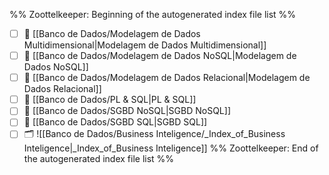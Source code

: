 %% Zoottelkeeper: Beginning of the autogenerated index file list  %%
- [ ] 📄 [[Banco de Dados/Modelagem de Dados Multidimensional|Modelagem de Dados Multidimensional]]
- [ ] 📄 [[Banco de Dados/Modelagem de Dados NoSQL|Modelagem de Dados NoSQL]]
- [ ] 📄 [[Banco de Dados/Modelagem de Dados Relacional|Modelagem de Dados Relacional]]
- [ ] 📄 [[Banco de Dados/PL & SQL|PL & SQL]]
- [ ] 📄 [[Banco de Dados/SGBD NoSQL|SGBD NoSQL]]
- [ ] 📄 [[Banco de Dados/SGBD SQL|SGBD SQL]]
- [ ] 🗂️ ![[Banco de Dados/Business Inteligence/_Index_of_Business Inteligence|_Index_of_Business Inteligence]]
%% Zoottelkeeper: End of the autogenerated index file list  %%
